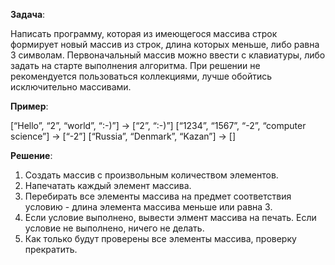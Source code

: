 **Задача**:

Написать программу, которая из имеющегося массива строк формирует новый массив из строк, длина которых меньше, либо равна 3 символам. Первоначальный массив можно ввести с клавиатуры, либо задать на старте выполнения алгоритма. При решении не рекомендуется пользоваться коллекциями, лучше обойтись исключительно массивами.

**Пример**:

[“Hello”, “2”, “world”, “:-)”] → [“2”, “:-)”]
[“1234”, “1567”, “-2”, “computer science”] → [“-2”]
[“Russia”, “Denmark”, “Kazan”] → []

**Решение**:

1. Создать массив с произвольным количеством элементов.
2. Напечатать каждый элемент массива.
3. Перебирать все элементы массива на предмет соответствия условию - длина элемента массива меньше или равна 3.
4. Если условие выполнено, вывести элмент массива на печать. Если условие не выполнено, ничего не делать.
5. Как только будут проверены все элементы массива, проверку прекратить.
